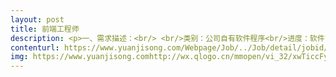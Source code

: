 ```yaml
---                
layout: post       
title: 前端工程师           
description: <p>一、需求描述：<br/> <br/>类别：公司自有软件程序<br/>进度：软件已有版本迭代，本次需要增加/修改相关的功能模块。 <br/> <br/>备注：公司目前正在招聘前端工程师，如果本次外包符合我公司技术要求，可以考虑入职。<br/> <br/>二、人才要求：<br/> <br/>1、依据项目/产品需求完成高质量的Web前端开发和维护；<br/>2、与后端开发人员紧密配合，完成产品的整体开发；<br/>3、精通DIV+CSS网页布局，并且对模板化、模块化有一定理解，熟悉html5、css3相关技术；<br/>4、熟悉jquery\ext\dwr\easyui等常用的web端开源框架；<br/>5、有响应式页面开发经验， 并且能实现各种交互效果，主要涉及web端到移动端的自适应页面调整。<br/> <br/>三、合作方式：<br/> <br/>开发方式：驻场。 <br/>开发周期：依据公司产品迭代进行驻场，至少5天</p>     
contenturl: https://www.yuanjisong.com/Webpage/Job/../Job/detail/jobid/101485      
img: https://www.yuanjisong.comhttp://wx.qlogo.cn/mmopen/vi_32/xwTiccFyUn9cicfvvMXmQB5uTttTbkDLlYib02etYYxnf33ec3xf7PTm0TKLyXNA5wJAib9SSvqcd9IywqibUbCKVHg/0             
---                 
```

